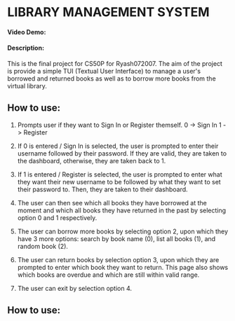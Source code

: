 # LIBRARY MANAGEMENT SYSTEM
#### Video Demo: 
#### Description:

This is the final project for CS50P for Ryash072007.
The aim of the project is provide a simple TUI (Textual User Interface) to manage a user's borrowed and returned books as well as to borrow more books from the virtual library.

## How to use:

 1. Prompts user if they want to Sign In or Register themself.
	 0 -> Sign In
	 1 -> Register
	 
2. If 0 is entered / Sign In is selected, the user is prompted to enter their username followed by their password. If they are valid, they are taken to the dashboard, otherwise, they are taken back to 1.
3. If 1 is entered / Register is selected, the user is prompted to enter what they want their new username to be followed by what they want to set their password to. Then, they are taken to their dashboard.

4. The user can then see which all books they have borrowed at the moment and which all books they have returned in the past by selecting option 0 and 1 respectively.

5. The user can borrow more books by selecting option 2, upon which they have 3 more options: search by book name (0), list all books (1), and random book (2).

6. The user can return books by selection option 3, upon which they are prompted to enter which book they want to return. This page also shows which books are overdue and which are still within valid range.

7. The user can exit by selection option 4.


## How to use:

<!--stackedit_data:
eyJoaXN0b3J5IjpbNzcyMjMxMDI1LC02NzE1NTc0MTYsLTEzNj
MwODk2MDUsLTEzMDQ3NzEzNzhdfQ==
-->